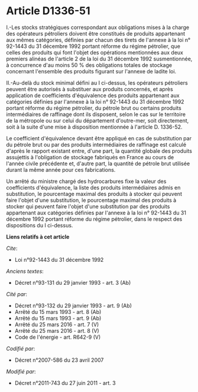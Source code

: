 # Article D1336-51

I.-Les stocks stratégiques correspondant aux obligations mises à la charge des opérateurs pétroliers doivent être constitués
de produits appartenant aux mêmes catégories, définies par chacun des tirets de l'annexe à la loi n° 92-1443 du 31 décembre
1992 portant réforme du régime pétrolier, que celles des produits qui font l'objet des opérations mentionnées aux deux
premiers alinéas de l'article 2 de la loi du 31 décembre 1992 susmentionnée, à concurrence d'au moins 50 % des obligations
totales de stockage concernant l'ensemble des produits figurant sur l'annexe de ladite loi. 

II.-Au-delà du stock minimal défini au I ci-dessus, les opérateurs pétroliers peuvent être autorisés à substituer aux
produits concernés, et après application de coefficients d'équivalence des produits appartenant aux catégories définies par
l'annexe à la loi n° 92-1443 du 31 décembre 1992 portant réforme du régime pétrolier, du pétrole brut ou certains produits
intermédiaires de raffinage dont ils disposent, selon le cas sur le territoire de la métropole ou sur celui du département
d'outre-mer, soit directement, soit à la suite d'une mise à disposition mentionnée à l'article D. 1336-52. 

Le coefficient d'équivalence devant être appliqué en cas de substitution par du pétrole brut ou par des produits
intermédiaires de raffinage est calculé d'après le rapport existant entre, d'une part, la quantité globale des produits
assujettis à l'obligation de stockage fabriqués en France au cours de l'année civile précédente et, d'autre part, la quantité
de pétrole brut utilisée durant la même année pour ces fabrications. 

Un arrêté du ministre chargé des hydrocarbures fixe la valeur des coefficients d'équivalence, la liste des produits
intermédiaires admis en substitution, le pourcentage maximal des produits à stocker qui peuvent faire l'objet d'une
substitution, le pourcentage maximal des produits à stocker qui peuvent faire l'objet d'une substitution par des produits
appartenant aux catégories définies par l'annexe à la loi n° 92-1443 du 31 décembre 1992 portant réforme du régime pétrolier,
dans le respect des dispositions du I ci-dessus.

**Liens relatifs à cet article**

_Cite_:

  - Loi n°92-1443 du 31 décembre 1992

_Anciens textes_:

  - Décret n°93-131 du 29 janvier 1993 - art. 3 (Ab)

_Cité par_:

  - Décret n°93-132 du 29 janvier 1993 - art. 9 (Ab)
  - Arrêté du 15 mars 1993 - art. 8 (Ab)
  - Arrêté du 15 mars 1993 - art. 9 (Ab)
  - Arrêté du 25 mars 2016 - art. 7 (V)
  - Arrêté du 25 mars 2016 - art. 8 (V)
  - Code de l'énergie - art. R642-9 (V)

_Codifié par_:

  - Décret n°2007-586 du 23 avril 2007

_Modifié par_:

  - Décret n°2011-743 du 27 juin 2011 - art. 3

